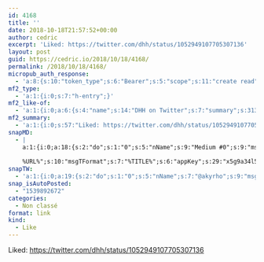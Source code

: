 ```yaml
---
id: 4168
title: ''
date: 2018-10-18T21:57:52+00:00
author: cedric
excerpt: 'Liked: https://twitter.com/dhh/status/1052949107705307136'
layout: post
guid: https://cedric.io/2018/10/18/4168/
permalink: /2018/10/18/4168/
micropub_auth_response:
  - 'a:8:{s:10:"token_type";s:6:"Bearer";s:5:"scope";s:11:"create read";s:2:"me";s:18:"https://cedric.io/";s:9:"issued_by";s:45:"https://cedric.io/wp-json/indieauth/1.0/token";s:9:"client_id";s:33:"https://indigenous.abode.pub/ios/";s:9:"issued_at";i:1538146123;s:4:"user";i:1;s:13:"last_accessed";i:1539892670;}'
mf2_type:
  - 'a:1:{i:0;s:7:"h-entry";}'
mf2_like-of:
  - 'a:1:{i:0;a:6:{s:4:"name";s:14:"DHH on Twitter";s:7:"summary";s:313:"“🙄. This platonic ideal of the programmer sitting in a yoga pose while the divine inspiration and superior architecture arrives without a keyboard in sight is so fucking trite. It’s possible to think with a keyboard in your hand, to explore ideas while and because of the typing. https://t.co/dmJ0VptuvP”";s:8:"featured";s:76:"https://pbs.twimg.com/profile_images/975876868455809024/eK7mDppU_400x400.jpg";s:11:"publication";s:7:"Twitter";s:5:"photo";a:26:{i:0;s:76:"https://pbs.twimg.com/profile_images/975876868455809024/eK7mDppU_400x400.jpg";i:1;s:66:"https://pbs.twimg.com/profile_banners/14561327/1539031099/1500x500";i:2;s:75:"https://pbs.twimg.com/profile_images/975876868455809024/eK7mDppU_normal.jpg";i:3;s:75:"https://pbs.twimg.com/profile_images/975876868455809024/eK7mDppU_bigger.jpg";i:4;s:46:"https://abs.twimg.com/emoji/v2/72x72/1f644.png";i:5;s:92:"https://pbs.twimg.com/profile_images/2722171553/8b3f44685d85864ba7f7947be99496cd_normal.jpeg";i:6;s:76:"https://pbs.twimg.com/profile_images/1038119011148603392/7-O-bpXf_normal.jpg";i:7;s:75:"https://pbs.twimg.com/profile_images/951238338140258305/bH4hlDTU_normal.jpg";i:8;s:75:"https://pbs.twimg.com/profile_images/973684925588295680/BlmuDsjS_normal.jpg";i:9;s:75:"https://pbs.twimg.com/profile_images/480425778392207360/RsJQMp5h_normal.png";i:10;s:61:"https://pbs.twimg.com/profile_images/46934452/blob_normal.jpg";i:11;s:75:"https://pbs.twimg.com/profile_images/646457327780933632/8AiCqOne_normal.jpg";i:12;s:75:"https://pbs.twimg.com/profile_images/806763887366283268/P7kSaLPo_normal.jpg";i:13;s:89:"https://pbs.twimg.com/profile_images/303406836/losos_part_1_2600600false75ocop_normal.jpg";i:14;s:75:"https://pbs.twimg.com/profile_images/823313336800378880/J3QOqNvh_bigger.jpg";i:15;s:100:"https://pbs.twimg.com/profile_images/378800000498542163/90366807366b4d1e9323a657794b93c2_bigger.jpeg";i:16;s:76:"https://pbs.twimg.com/profile_images/1040916657584201730/rdV0fzlD_bigger.jpg";i:17;s:76:"https://pbs.twimg.com/profile_images/1008816722810265600/YwSS1kls_bigger.jpg";i:18;s:46:"https://abs.twimg.com/emoji/v2/72x72/1f4af.png";i:19;s:75:"https://pbs.twimg.com/profile_images/869640865853001728/AeeBXLRT_bigger.jpg";i:20;s:78:"https://abs.twimg.com/sticky/default_profile_images/default_profile_bigger.png";i:21;s:99:"https://pbs.twimg.com/profile_images/378800000598822507/aeecc725967046b7cf09bd04326d12f8_bigger.png";i:22;s:75:"https://pbs.twimg.com/profile_images/684032573585133568/QgdRNTgs_bigger.jpg";i:23;s:76:"https://pbs.twimg.com/profile_images/453426480371204097/uoBl8s5S_bigger.jpeg";i:24;s:75:"https://pbs.twimg.com/profile_images/739802444289445889/pZuNp32s_bigger.jpg";i:25;s:75:"https://pbs.twimg.com/profile_images/945591829109633024/ZWcAp5MU_bigger.jpg";}s:3:"url";s:50:"https://twitter.com/dhh/status/1052949107705307136";}}'
mf2_summary:
  - 'a:1:{i:0;s:57:"Liked: https://twitter.com/dhh/status/1052949107705307136";}'
snapMD:
  - |
    a:1:{i:0;a:18:{s:2:"do";s:1:"0";s:5:"nName";s:9:"Medium #0";s:9:"msgFormat";s:19:"%FULLTEXT%
    
    %URL%";s:10:"msgTFormat";s:7:"%TITLE%";s:6:"appKey";s:29:"x5g9a34l5z294i5y2q284e4g54454";s:6:"appSec";s:85:"d3h0a44e4s2b4i5u2r234m5f5b4v2l5q2a444h574347464a454x2w20374447494c484b4w2c464f5u2d4z2";s:8:"inclTags";s:1:"1";s:7:"fltrsOn";i:0;s:5:"fltrs";a:0:{}s:7:"proxyOn";i:0;s:7:"useSURL";i:0;s:1:"v";i:350;s:4:"publ";s:1:"0";s:11:"accessToken";s:65:"2353413aa5437433e5648ccf74a16119308317c52d1a24d8ed99f26add037528a";s:12:"appAppUserID";s:65:"104b21fd8da79171a6e7bf800d03b4b761204f242935e05d2d86850a6b1635f77";s:14:"appAppUserName";s:26:"Cédric Bousmanne (akyrho)";s:13:"appAppUserURL";s:26:"https://medium.com/@akyrho";s:7:"pubList";a:0:{}}}
snapTW:
  - 'a:1:{i:0;a:19:{s:2:"do";s:1:"0";s:5:"nName";s:7:"@akyrho";s:9:"msgFormat";s:26:"%TITLE%. %EXCERPT% - %URL%";s:6:"appKey";s:55:"x5g9a8325v2y475r3c4m48584n53446p423r3r5u3e356j5j3k4r2p3";s:6:"appSec";s:105:"d3h0a94o46415u594v3q5l5n5l4r4x474x4j484o473u4i5w2m4k494z2k344n306n5r3l5v2s554p4n3p3k45495c3z4v4d3m3u5w525";s:7:"fltrsOn";i:0;s:5:"fltrs";a:0:{}s:7:"proxyOn";i:0;s:7:"useSURL";i:0;s:1:"v";i:350;s:5:"twURL";s:25:"http://twitter.com/akyrho";s:11:"accessToken";s:50:"6678782-Eyg60SCeh7762DEIsYtTPD5GVeOuSN8ATMdF2Lpppe";s:14:"accessTokenSec";s:45:"PgGDCbcYLJnR5esZjY9ID72A33mUNCYnQwaQTBsojSJNa";s:5:"tw140";i:0;s:10:"riComments";s:1:"1";s:11:"riCommentsM";s:1:"1";s:12:"riCommentsAA";s:1:"1";s:8:"attchImg";s:1:"1";s:9:"wpImgSize";s:4:"full";}}'
snap_isAutoPosted:
  - "1539892672"
categories:
  - Non classé
format: link
kind:
  - Like
---
```

Liked: https://twitter.com/dhh/status/1052949107705307136